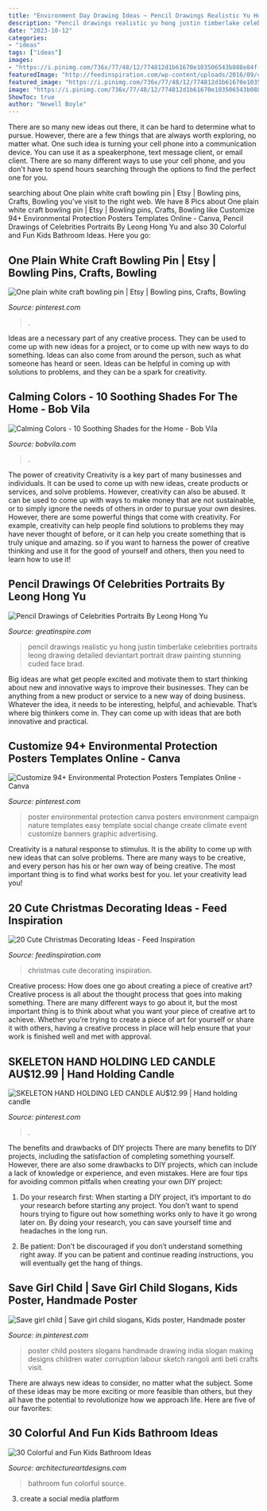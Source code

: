 ```yaml
---
title: "Environment Day Drawing Ideas ~ Pencil Drawings Realistic Yu Hong Justin Timberlake Celebrities Portraits Leong Drawing Detailed Deviantart Portrait Draw Painting Stunning Cuded Face Brad"
description: "Pencil drawings realistic yu hong justin timberlake celebrities portraits leong drawing detailed deviantart portrait draw painting stunning cuded face brad"
date: "2023-10-12"
categories:
- "ideas"
tags: ["ideas"]
images:
- "https://i.pinimg.com/736x/77/48/12/774812d1b61670e103506543b088e84f--poster-ideas-poster-designs.jpg"
featuredImage: "http://feedinspiration.com/wp-content/uploads/2016/09/cute-christmas-tree-craft-scrap-ribbons.jpg"
featured_image: "https://i.pinimg.com/736x/77/48/12/774812d1b61670e103506543b088e84f--poster-ideas-poster-designs.jpg"
image: "https://i.pinimg.com/736x/77/48/12/774812d1b61670e103506543b088e84f--poster-ideas-poster-designs.jpg"
ShowToc: true
author: "Newell Boyle"
---
```



There are so many new ideas out there, it can be hard to determine what to pursue. However, there are a few things that are always worth exploring, no matter what. One such idea is turning your cell phone into a communication device. You can use it as a speakerphone, text message client, or email client. There are so many different ways to use your cell phone, and you don't have to spend hours searching through the options to find the perfect one for you.

	

		
searching about One plain white craft bowling pin | Etsy | Bowling pins, Crafts, Bowling you've visit to the right web. We have 8 Pics about One plain white craft bowling pin | Etsy | Bowling pins, Crafts, Bowling like Customize 94+ Environmental Protection Posters Templates Online - Canva, Pencil Drawings of Celebrities Portraits By Leong Hong Yu and also 30 Colorful and Fun Kids Bathroom Ideas. Here you go:
		
    
## One Plain White Craft Bowling Pin | Etsy | Bowling Pins, Crafts, Bowling

<img loading=lazy src="https://i.pinimg.com/736x/69/b6/7c/69b67c0335930f23cffd78ef94e9d55b.jpg" onerror="this.onerror=null;this.src='https://tse1.mm.bing.net/th?id=OIP.s8BD5Fz79dihGObRk9_L-AHaJ3&amp;pid=15.1';" alt="One plain white craft bowling pin | Etsy | Bowling pins, Crafts, Bowling">

_Source: pinterest.com_

>. 

	

Ideas are a necessary part of any creative process. They can be used to come up with new ideas for a project, or to come up with new ways to do something. Ideas can also come from around the person, such as what someone has heard or seen. Ideas can be helpful in coming up with solutions to problems, and they can be a spark for creativity.

    
## Calming Colors - 10 Soothing Shades For The Home - Bob Vila

<img loading=lazy src="https://empire-s3-production.bobvila.com/slides/39577/original/best_calming_paint_colors.jpg?1601413809" onerror="this.onerror=null;this.src='https://tse3.mm.bing.net/th?id=OIP.kaXsxb2P-xAXjOrh2fxgtgHaFX&amp;pid=15.1';" alt="Calming Colors - 10 Soothing Shades for the Home - Bob Vila">

_Source: bobvila.com_

>. 

	

The power of creativity
Creativity is a key part of many businesses and individuals. It can be used to come up with new ideas, create products or services, and solve problems. However, creativity can also be abused. It can be used to come up with ways to make money that are not sustainable, or to simply ignore the needs of others in order to pursue your own desires. However, there are some powerful things that come with creativity. For example, creativity can help people find solutions to problems they may have never thought of before, or it can help you create something that is truly unique and amazing. so if you want to harness the power of creative thinking and use it for the good of yourself and others, then you need to learn how to use it!

    
## Pencil Drawings Of Celebrities Portraits By Leong Hong Yu

<img loading=lazy src="https://greatinspire.com/wp-content/uploads/2015/08/Pencil-Drawings-of-Celebrities-Portraits-By-Leong-Hong-Yu-14.jpg" onerror="this.onerror=null;this.src='https://tse1.mm.bing.net/th?id=OIP.h0LvPDrc7-nNWnDVTTja3AHaKp&amp;pid=15.1';" alt="Pencil Drawings of Celebrities Portraits By Leong Hong Yu">

_Source: greatinspire.com_

>pencil drawings realistic yu hong justin timberlake celebrities portraits leong drawing detailed deviantart portrait draw painting stunning cuded face brad. 

	

Big ideas are what get people excited and motivate them to start thinking about new and innovative ways to improve their businesses. They can be anything from a new product or service to a new way of doing business. Whatever the idea, it needs to be interesting, helpful, and achievable. That’s where big thinkers come in. They can come up with ideas that are both innovative and practical.

    
## Customize 94+ Environmental Protection Posters Templates Online - Canva

<img loading=lazy src="https://i.pinimg.com/736x/88/b1/33/88b1330735a30c9be6c5137a5f15eeca.jpg" onerror="this.onerror=null;this.src='https://tse3.mm.bing.net/th?id=OIP.1ltShNQd2QF0Rw3xBYM8ZAAAAA&amp;pid=15.1';" alt="Customize 94+ Environmental Protection Posters Templates Online - Canva">

_Source: pinterest.com_

>poster environmental protection canva posters environment campaign nature templates easy template social change create climate event customize banners graphic advertising. 

	

Creativity is a natural response to stimulus. It is the ability to come up with new ideas that can solve problems. There are many ways to be creative, and every person has his or her own way of being creative. The most important thing is to find what works best for you. let your creativity lead you!

    
## 20 Cute Christmas Decorating Ideas - Feed Inspiration

<img loading=lazy src="http://feedinspiration.com/wp-content/uploads/2016/09/cute-christmas-tree-craft-scrap-ribbons.jpg" onerror="this.onerror=null;this.src='https://tse1.mm.bing.net/th?id=OIP.4o8ZB_l9DijcLD_yz1kqBgHaOA&amp;pid=15.1';" alt="20 Cute Christmas Decorating Ideas - Feed Inspiration">

_Source: feedinspiration.com_

>christmas cute decorating inspiration. 

	

Creative process: How does one go about creating a piece of creative art?
Creative process is all about the thought process that goes into making something. There are many different ways to go about it, but the most important thing is to think about what you want your piece of creative art to achieve. Whether you’re trying to create a piece of art for yourself or share it with others, having a creative process in place will help ensure that your work is finished well and met with approval.

    
## SKELETON HAND HOLDING LED CANDLE AU$12.99 | Hand Holding Candle

<img loading=lazy src="https://i.pinimg.com/736x/8b/92/fe/8b92fe89c3226c61d67b26f40b15cc3e.jpg" onerror="this.onerror=null;this.src='https://tse4.mm.bing.net/th?id=OIP.TB4ouElNt_aq8MXucjuC4AHaN4&amp;pid=15.1';" alt="SKELETON HAND HOLDING LED CANDLE AU$12.99 | Hand holding candle">

_Source: pinterest.com_

>. 

	

The benefits and drawbacks of DIY projects
There are many benefits to DIY projects, including the satisfaction of completing something yourself. However, there are also some drawbacks to DIY projects, which can include a lack of knowledge or experience, and even mistakes. Here are four tips for avoiding common pitfalls when creating your own DIY project:
1. Do your research first: When starting a DIY project, it’s important to do your research before starting any project. You don’t want to spend hours trying to figure out how something works only to have it go wrong later on. By doing your research, you can save yourself time and headaches in the long run.

2. Be patient: Don’t be discouraged if you don’t understand something right away. If you can be patient and continue reading instructions, you will eventually get the hang of things.

    
## Save Girl Child | Save Girl Child Slogans, Kids Poster, Handmade Poster

<img loading=lazy src="https://i.pinimg.com/736x/77/48/12/774812d1b61670e103506543b088e84f--poster-ideas-poster-designs.jpg" onerror="this.onerror=null;this.src='https://tse4.mm.bing.net/th?id=OIP.LyCL-E-bHI_gXNfSUcOY-QAAAA&amp;pid=15.1';" alt="Save girl child | Save girl child slogans, Kids poster, Handmade poster">

_Source: in.pinterest.com_

>poster child posters slogans handmade drawing india slogan making designs children water corruption labour sketch rangoli anti beti crafts visit. 

	

There are always new ideas to consider, no matter what the subject. Some of these ideas may be more exciting or more feasible than others, but they all have the potential to revolutionize how we approach life. Here are five of our favorites: 

    
## 30 Colorful And Fun Kids Bathroom Ideas

<img loading=lazy src="http://www.architectureartdesigns.com/wp-content/uploads/2013/07/87-630x945.jpg" onerror="this.onerror=null;this.src='https://tse4.mm.bing.net/th?id=OIP.FCOV-g3KOmmGghTH11lL4gHaLH&amp;pid=15.1';" alt="30 Colorful and Fun Kids Bathroom Ideas">

_Source: architectureartdesigns.com_

>bathroom fun colorful source. 

	

3. create a social media platform

